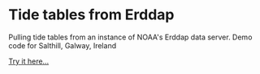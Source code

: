 # Tide tables from Erddap
Pulling tide tables from an instance of NOAA's Erddap data server. Demo code for Salthill, Galway, Ireland

[Try it here...](https://adamml.github.io/tide-tables-from-erddap/)
